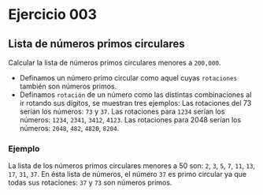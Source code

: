 # Ejercicio **003**

## Lista de números primos circulares

Calcular la lista de números primos circulares menores a `200,000`.

* Definamos un número primo circular como aquel cuyas `rotaciones` también son números primos.
* Definamos `rotación` de un número como las distintas combinaciones al ir rotando sus dígitos, se muestran tres ejemplos: Las rotaciones del 73 serían los números: `73` y `37`. Las rotaciones para `1234` serían los números: `1234`, `2341`, `3412`, `4123`. Las rotaciones para 2048 serían los números: `2048`, `482`, `4820`, `8204`.

### Ejemplo

La lista de los números primos circulares menores a 50 son: `2`, `3`, `5`, `7`, `11`, `13`, `17`, `31`, `37`. En ésta lista de números, el número `37` es primo circular ya que todas sus rotaciones: `37` y `73` son números primos.
